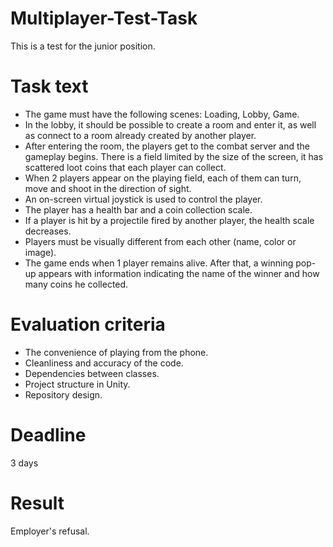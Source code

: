 # Multiplayer-Test-Task
This is a test for the junior position.

# Task text
- The game must have the following scenes: Loading, Lobby, Game.
- In the lobby, it should be possible to create a room and enter it, as well as connect to a room already created by another player.
- After entering the room, the players get to the combat server and the gameplay begins. There is a field limited by the size of the screen, it has scattered loot coins that each player can collect.
- When 2 players appear on the playing field, each of them can turn, move and shoot in the direction of sight.
- An on-screen virtual joystick is used to control the player.
- The player has a health bar and a coin collection scale.
- If a player is hit by a projectile fired by another player, the health scale decreases.
- Players must be visually different from each other (name, color or image).
- The game ends when 1 player remains alive. After that, a winning pop-up appears with information indicating the name of the winner and how many coins he collected.

# Evaluation criteria
- The convenience of playing from the phone.
- Cleanliness and accuracy of the code.
- Dependencies between classes.
- Project structure in Unity.
- Repository design.

# Deadline
3 days

# Result
Employer's refusal.
